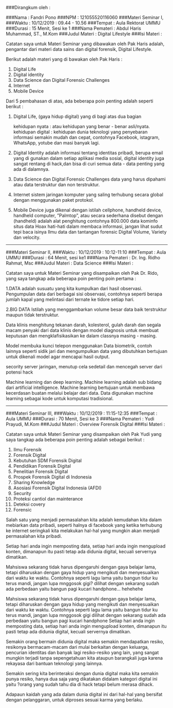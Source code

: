 ###Dirangkum oleh :

###Nama  : Fandri Pono
###NPM   : 121055520116060
###Materi Seminar I,
###Waktu  : 10/12/2019 : 09.44 - 10.56
###Tempat : Aula Rektorat UMMU
###Durasi : 15 Menit, Sesi ke 1
###Nama Pemateri : Abdul Haris Muhammad, ST., M.Kom
###Judul Materi  : Digital Lifestyle
###Isi Materi :

Catatan saya untuk Materi Seminar yang dibawakan oleh Pak Haris adalah, pengantar dari materi data sains dan digital forensik, Digital Lifestyle.

Berikut adalah materi yang di bawakan oleh Pak Haris :

1. Digital Life
2. Digital identity
3. Data Science dan Digital Forensic Challenges 
4. Internet
5. Mobile Device

 Dari 5 pembahasan di atas, ada beberapa poin penting adalah seperti berikut :  

1. Digital Life, (gaya hidup digital) yang di bagi atas dua bagian 

   kehidupan nyata   : atau kehidupan yang benar - benar asli/nyata.
   kehidupan digital : kehidupan dunia teknologi yang penyebaran informasi semakin mudah dan cepat, contohnya Facebook, istagram, WhatsApp, yotube dan masi banyak lagi.

2. Digital Identity  adalah informasi tentang identitas pribadi, berupa email yang di gunakan dalam setiap aplikasi media sosial, digital identity juga sangat rentang di hack,dan bisa di curi semua data - data penting yang ada di dalamnya.

3. Data Science dan Digital Forensic Challenges  data yang harus dipahami atau data terstruktur dan non terstruktur.

4. Internet sistem jaringan komputer yang saling terhubung secara global dengan menggunakan paket protokol.

5. Mobile Device juga dikenal dengan istilah cellphone, handheld device, handheld computer, ”Palmtop”, atau secara sederhana disebut dengan (handheld) adalah alat penghitung contohnya  800.000 data kominfo situs data Hoax hati-hati dalam membaca informasi, jangan lihat sudut tepi baca isinya Ilmu data dan tantangan forensic Digital
   Volume, Variety dan velocity.
****

###Materi Seminar II,
###Waktu	: 10/12/2019 : 10:12-11:10
###Tempat	: Aula UMMU
###Durasi  : 64 Menit, sesi ke1
###Nama Pemateri : Dr. Ing. Ridho Rahmat, Msc
###Judul Materi : Data Science
###Isi Materi :

Catatan saya untuk Materi Seminar yang disampaikan oleh Pak Dr. Rido, yang saya tangkap ada beberapa poin penting poin pertama : 

1.DATA adalah susuatu yang kita kumpulkan dari hasil observasi. Pengumpulan data dari berbagai sisi  observasi, contohnya seperti berapa jumlah kapal yang melintasi dari ternate ke tidore setiap hari.

2.BIG DATA Istilah yang menggambarkan volume besar data baik terstruktur maupun tidak terstruktur.

Data klinis menghitung tekanan darah, kolesterol, gulah darah dan segala macam penyaki dari data klinis dengan model diagnosis untuk membuat keputusan dan mengklafisikasikan ke dalam classnya masing - masing.

Model membuka kunci telepon menggunakan Data biometrik, contoh lainnya seperti sidik jari dan  mengumpulkan data yang dibutuhkan bertujuan untuk dikenali model agar mencapai hasil output.

secority server jaringan, menutup cela sedetail dan mencegah server dari potensi hack

Machine learning dan deep learning. Machine learning adalah sub bidang dari artificial intelligence. Machine learning bertujuan untuk membawa kecerdasan buatan melalui belajar dari data. Data digunakan machine learning sebagai kode untuk komputasi tradisional.

****
###Materi Seminar III,
###Waktu  : 10/12/2019 : 11:15-12:35
###Tempat : Aula UMMU
###Durasi : 70 Menit, Sesi ke 3
###Nama Pemateri	: Yudi Prayudi, M.Kom
###Judul Materi	: Overview Forensik Digital
###Isi Materi :

Catatan saya untuk Materi Seminar yang disampaikan oleh Pak Yudi yang saya tangkap ada beberapa poin penting adalah sebagai berikut :



1.  Ilmu Forensik
2.  Forensik Digital
3.  Kebutuhan SDM Forensik Digital
4.  Pendidikan Forensik Digital
5.  Penelitian Forensik Digital
6.  Prospek Forensik Digital di Indonesia
7.  Sharing Knowledge
8.  Asosiasi Forensik Digital Indonesia (AFDI)
9.  Security 
10. Proteksi cantiol dan mainterance
11. Deteksi  covery
12. Forensic 

Salah satu yang menjadi permasalahan kita adalah kemudahan kita dalam mebiarkan data pribadi, seperti halnya di facebook yang ketika terhubung ke internet seringkali kita melakukan hal-hal yang mungkin akan menjadi permasalahan kita pribadi.

Setiap hari anda ingin memposting data, setiap hari anda ingin mengupload konten, dimanapun itu pasti tetap ada didunia digital, kecuali servernya dimatikan.

Mahsiswa sekarang tidak harus dipengaruhi dengan gaya belajar lama, tetapi diharuskan dengan gaya hidup yang mengikuti dan menyesuaikan dari waktu ke waktu. Contohnya seperti lagu lama yaitu bangun tidur ku terus mandi, jangan lupa mnggosok gigi? dilihat dengan sekarang sudah ada perbedaan yaitu bangun pagi kucari handphone... hehehehe

Mahsiswa sekarang tidak harus dipengaruhi dengan gaya belajar lama, tetapi diharuskan dengan gaya hidup yang mengikuti dan menyesuaikan dari waktu ke waktu. Contohnya seperti lagu lama yaitu bangun tidur ku terus mandi, jangan lupa mnggosok gigi dilihat dengan sekarang sudah ada perbedaan yaitu bangun pagi kucari handphone
Setiap hari anda ingin memposting data, setiap hari anda ingin mengupload konten, dimanapun itu pasti tetap ada didunia digital, kecuali servernya dimatikan.

Semakin orang bermain didunia digital maka semakin mendapatkan resiko, resikonya bermacam-macam dari mulai berkaitan dengan keluarga, pencurian identitas dan banyak lagi resiko-resiko yang lain, yang sangat mungkin terjadi tanpa sepengetahuan kita ataupun barangkali juga karena rekayasa dari bantuan teknologi yang lainnya.

Semakin sering kita berinteraksi dengan dunia digital maka kita semakin punya resiko, hanya dua saja yang dikatakan didalam kategori digital ini yaitu ?orang yang sudah tahu dia di hack tetapi belum merasa dihack.

Adapaun kaidah yang ada dalam dunia digital ini dari hal-hal yang bersifat dengan pelanggaran, untuk diproses sesuai karma yang berlaku.
